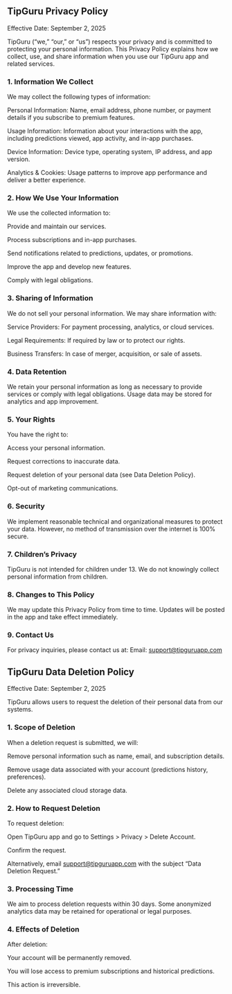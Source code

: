 ## TipGuru Privacy Policy

Effective Date: September 2, 2025

TipGuru (“we,” “our,” or “us”) respects your privacy and is committed to protecting your personal information. This Privacy Policy explains how we collect, use, and share information when you use our TipGuru app and related services.

### 1. Information We Collect

We may collect the following types of information:

Personal Information: Name, email address, phone number, or payment details if you subscribe to premium features.

Usage Information: Information about your interactions with the app, including predictions viewed, app activity, and in-app purchases.

Device Information: Device type, operating system, IP address, and app version.

Analytics & Cookies: Usage patterns to improve app performance and deliver a better experience.

### 2. How We Use Your Information

We use the collected information to:

Provide and maintain our services.

Process subscriptions and in-app purchases.

Send notifications related to predictions, updates, or promotions.

Improve the app and develop new features.

Comply with legal obligations.

### 3. Sharing of Information

We do not sell your personal information. We may share information with:

Service Providers: For payment processing, analytics, or cloud services.

Legal Requirements: If required by law or to protect our rights.

Business Transfers: In case of merger, acquisition, or sale of assets.

### 4. Data Retention

We retain your personal information as long as necessary to provide services or comply with legal obligations. Usage data may be stored for analytics and app improvement.

### 5. Your Rights

You have the right to:

Access your personal information.

Request corrections to inaccurate data.

Request deletion of your personal data (see Data Deletion Policy).

Opt-out of marketing communications.

### 6. Security

We implement reasonable technical and organizational measures to protect your data. However, no method of transmission over the internet is 100% secure.

### 7. Children’s Privacy

TipGuru is not intended for children under 13. We do not knowingly collect personal information from children.

### 8. Changes to This Policy

We may update this Privacy Policy from time to time. Updates will be posted in the app and take effect immediately.

### 9. Contact Us

For privacy inquiries, please contact us at:
Email: support@tipguruapp.com

## TipGuru Data Deletion Policy

Effective Date: September 2, 2025

TipGuru allows users to request the deletion of their personal data from our systems.

### 1. Scope of Deletion

When a deletion request is submitted, we will:

Remove personal information such as name, email, and subscription details.

Remove usage data associated with your account (predictions history, preferences).

Delete any associated cloud storage data.

### 2. How to Request Deletion

To request deletion:

Open TipGuru app and go to Settings > Privacy > Delete Account.

Confirm the request.

Alternatively, email support@tipguruapp.com
 with the subject “Data Deletion Request.”

### 3. Processing Time

We aim to process deletion requests within 30 days. Some anonymized analytics data may be retained for operational or legal purposes.

### 4. Effects of Deletion

After deletion:

Your account will be permanently removed.

You will lose access to premium subscriptions and historical predictions.

This action is irreversible.
